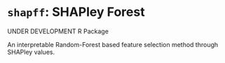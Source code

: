 # `shapff`: SHAPley Forest

UNDER DEVELOPMENT R Package

An interpretable Random-Forest based feature selection method through SHAPley values.
